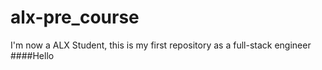 # alx-pre_course
I'm now a ALX Student, this is my first repository as a full-stack engineer
####Hello
